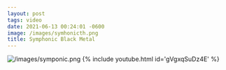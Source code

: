 ```yaml
---
layout: post
tags: video
date: 2021-06-13 00:24:01 -0600
image: /images/symhonicth.png
title: Symphonic Black Metal
---
```

![/images/symponic.png](/images/symponic.png)
{% include youtube.html id='gVgxqSuDz4E' %}
